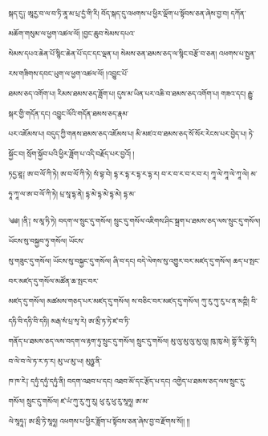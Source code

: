﻿  
  
སྐད་དུ༑ ཨཱརྱ་བ་ལ་བ་ཏི་ནཱ་མ་པྲ་དྱཾ་གི་རི། བོད་སྐད་དུ་འཕགས་པ་ཕྱིར་ལྡོག་པ་སྟོབས་ཅན་ཞེས་བྱ་བ། དཀོན་མཆོག་གསུམ་ལ་ཕྱག་འཚལ་ལོ། །བྱང་ཆུབ་སེམས་དཔའ་  
སེམས་དཔའ་ཆེན་པོ་སྙིང་ཆེན་པོ་དང་དང་ལྡན་པ། སེམས་ཅན་ཐམས་ཅད་ལ་སྙིང་བརྩོ་བ་ཅན། འཕགས་པ་སྤྱན་རས་གཟིགས་དབང་ཡུག་ལ་ཕྱག་འཚལ་ལོ། །འབྱུང་པོ་  
ཐམས་ཅད་འགོག་པ། རིམས་ཐམས་ཅད་ཟློག་པ། དུས་མ་ཡིན་པར་འཆི་བ་ཐམས་ཅད་འགོག་པ། གཟའ་དང། རྒྱུ་སྐར་གྱི་གདོན་དང། འབྱུང་ལོའི་གདོན་ཐམས་ཅད་རྣམ་  
པར་འཇོམས་པ། བདུད་ཀྱི་གནས་ཐམས་ཅད་འཇོམས་པ། མི་མཛའ་བ་ཐམས་ཅད་སོ་སོར་རེངས་པར་བྱེད་པ། ཏེ་སྐྱོང་བ། སྲོག་སྐྱོབ་པའི་ཕྱིར་ཟློག་པ་འདི་བརྗོད་པར་བྱའོ། །  
ཏདྱ་ཐཱ༑ ཨ་བ་ལོ་ཀི་ཏེ། ཨ་བ་ལོ་ཀི་ཏེ། སཾ་བྷ་བེ། དྷ་ར་དྷ་ར་དྷ་ར་དྷ་ར། བ་ར་བ་ར་བ་ར་བ་ར། ཀཱ་ལེ་ཀཱ་ལེ་ཀཱ་ལེ། མ་ཧཱ་ཀཱ་ལ་ཨ་བ་ལོ་ཀི་ཏེ། པྲ་སཱ་དྷ་ནེ། དྷ་མེ་དྷ་མེ་དྷ་མེ། དྷ་མ་  
  
  
༄༅། །ནི༑ ས་མཱ་ཧི་ཏེ། བདག་ལ་སྲུང་དུ་གསོལ། སྲུང་དུ་གསོལ་འཇིགས་ཤིང་སྐྲག་པ་ཐམས་ཅད་ལས་སྲུང་དུ་གསོལ། ཡོངས་སུ་བསྐྱབ་ཏུ་གསོལ། ཡོངས་  
སུ་གཟུང་དུ་གསོལ། ཡོངས་སུ་བསྐྱང་དུ་གསོལ། ཞི་བ་དང། བདེ་ལེགས་སུ་འགྱུར་བར་མཛད་དུ་གསོལ། ཆད་པ་སྤང་བར་མཛད་དུ་གསོལ་མཚོན་ཆ་སྤང་བར་  
མཛད་དུ་གསོལ། མཚམས་གཅད་པར་མཛད་དུ་གསོལ། ས་བཅིང་བར་མཛད་དུ་གསོལ། ཀུ་རུ་ཀུ་རུ་པ་ན་མཀྵི། བི་དཧི་བི་དཧི་བི་དཧི། མརྒ་སཾ་པྲ་སྭ་རེ། ཨ་མྲྀ་ཏ་ཏེ་ཛ་བ་ཏི་  
གནོད་པ་ཐམས་ཅད་ལས་བདག་ལ་རྟག་ཏུ་སྲུང་དུ་གསོལ། སྲུང་དུ་གསོལ། མུ་ལུ་མུ་ལུ་མུ་ལུ། ཁུ་ཁུ་མེ། གྷོ་རི་གྷོ་རི། བ་ལེ་བ་ལེ་ཏ་ར་ཏ་ར། མུ་ཡ་མུ་ཡ། མུཉྩ་ནི་  
ཁ་ཁ་རེ༑ དཧུཾ་དཧུཾ་དཧུཾ་ནི། བདག་འཐབ་པ་དང། འཐབ་མོ་དང་རྩོད་པ་དང། འགྱེད་པ་ཐམས་ཅད་ལས་སྲུང་དུ་གསོལ། སྲུང་དུ་གསོལ། ཛ་ཡཾ་ཀུ་རུ་ཀུ་རུ། ཕུ་རུ་ཕུ་རུ་སཱཧཱ། ཨ་མ་  
ལེ་སཱཧཱ༑ ཨ་མྲྀ་ཏེ་སཱཧཱ། འཕགས་པ་ཕྱིར་ཟློག་པ་སྟོབས་ཅན་ཞེས་བྱ་བ་རྫོགས་སོ།། །།  
